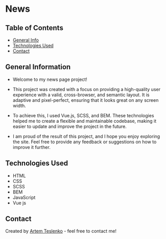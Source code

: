 # News

## Table of Contents

- [General Info](#general-information)
- [Technologies Used](#technologies-used)
- [Contact](#contact)

## General Information

- Welcome to my news page project!

- This project was created with a focus on providing a high-quality user experience with a valid, cross-browser, and semantic layout. It is adaptive and pixel-perfect, ensuring that it looks great on any screen width.

- To achieve this, I used Vue.js, SCSS, and BEM. These technologies helped me to create a flexible and maintainable codebase, making it easier to update and improve the project in the future.

- I am proud of the result of this project, and I hope you enjoy exploring the site. Feel free to provide any feedback or suggestions on how to improve it further.

## Technologies Used

- HTML
- CSS
- SCSS
- BEM
- JavaScript
- Vue js

## Contact

Created by [Artem Teslenko](https://t.me/artemTeslenkoW126) - feel free to contact me!
